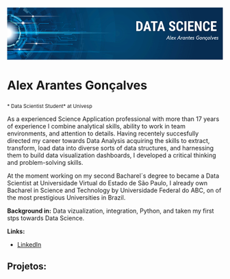 <!--[![author](https://img.shields.io/badge/author-carlosfab-red.svg)](https://www.linkedin.com/in/carlosfab) [![](https://img.shields.io/badge/python-3.7+-blue.svg)](https://www.python.org/downloads/release/python-365/) [![GPLv3 license](https://img.shields.io/badge/License-GPLv3-blue.svg)](http://perso.crans.org/besson/LICENSE.html) [![contributions welcome](https://img.shields.io/badge/contributions-welcome-brightgreen.svg?style=flat)](https://github.com/carlosfab/data_science/issues)-->

<p align="center">
  <img src="banner.png" >
</p>

# Alex Arantes Gonçalves
<sub>* Data Scientist Student* at Univesp</sub>

As a experienced Science Application professional with more than 17 years of experience I combine analytical skills, ability to work in team environments, and attention to details. Having recentely succesfully directed my career towards Data Analysis acquiring the skills to extract, transform, load data into diverse sorts of data structures, and harnessing them to build data visualization dashboards, I developed a critical thinking and problem-solving skills.

At the moment working on my second Bacharel´s degree to became a Data Scientist at Universidade Virtual do Estado de São Paulo, I already own Bacharel in Science and Technology by Universidade Federal do ABC, on of the most prestigious Universities in Brazil.

**Background in:** Data vizualization, integration, Python, and taken my first stps towards Data Science.

**Links:**

* [LinkedIn](https://www.linkedin.com/in/alexarantesgoncalves/)

## Projetos:
<!--Veja os tutoriais publicados do Sigmoidal:

* **Como usar o Histograma para Data Science:** https://bit.ly/2L2cMwy
* **Como Implementar Regressão Linear com Python:** https://bit.ly/2Li5pzY
* **Data Science: Investigando o naufrágio do Titanic:** https://bit.ly/2Ubr5SH
* **Como Tratar Dados Ausentes com Pandas:** https://bit.ly/31KWSMN
* **XGBoost: aprenda este algoritmo de Machine Learning em Python:** https://bit.ly/2UbRhws
* **Como criar uma Wordcloud em Python:** https://bit.ly/2OxsphM
* **Como lidar com dados desbalanceados:** https://bit.ly/2ZlaNsV-->
